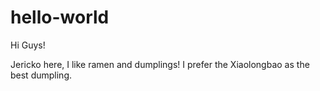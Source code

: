 # hello-world

Hi Guys!

Jericko here, I like ramen and dumplings!
I prefer the Xiaolongbao as the best dumpling.
